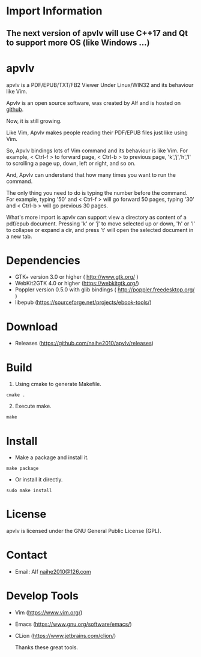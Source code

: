 # Import Information

## The next version of apvlv will use C++17 and Qt to support more OS (like Windows ...)

# apvlv

apvlv is a PDF/EPUB/TXT/FB2 Viewer Under Linux/WIN32 and its behaviour like Vim.

Apvlv is an open source software, was created by Alf and is hosted on [github](https://github.com/naihe2010/apvlv).

Now, it is still growing.

Like Vim, Apvlv makes people reading their PDF/EPUB files just like using Vim.

So, Apvlv bindings lots of Vim command and its behaviour is like Vim. For example, < Ctrl-f > to forward page, < Ctrl-b > to previous page, 'k','j','h','l' to scrolling a page up, down, left or right, and so on.

And, Apvlv can understand that how many times you want to run the command.

The only thing you need to do is typing the number before the command. For example, typing '50' and < Ctrl-f > will go forward 50 pages, typing '30' and < Ctrl-b > will go previous 30 pages.

What's more import is apvlv can support view a directory as content of a pdf/epub document. Pressing 'k' or 'j' to move selected up or down, 'h' or 'l' to collapse or expand a dir, and press 't' will open the selected document in a new tab.

# Dependencies

+ GTK+ version 3.0 or higher ( http://www.gtk.org/ )
+ WebKit2GTK 4.0 or higher (https://webkitgtk.org/)
+ Poppler version 0.5.0 with glib bindings ( http://poppler.freedesktop.org/ )
+ libepub (https://sourceforge.net/projects/ebook-tools/)

# Download

+ Releases (https://github.com/naihe2010/apvlv/releases)

# Build

1. Using cmake to generate Makefile.
```
cmake .
```
2. Execute make.
```
make
```

# Install

+ Make a package and install it.
```
make package
```
+ Or install it directly.
```
sudo make install
```


# License

apvlv is licensed under the GNU General Public License (GPL).

# Contact
+ Email: Alf [naihe2010@126.com](mailto:naihe2010@126.com)

# Develop Tools
+ Vim (https://www.vim.org/)
+ Emacs (https://www.gnu.org/software/emacs/)
+ CLion (https://www.jetbrains.com/clion/)

  Thanks these great tools.
